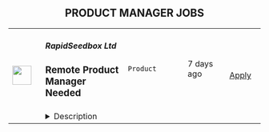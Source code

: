 <div align="center"><h2>PRODUCT MANAGER JOBS</h2></div><table><tr>
                <td width="100" height="100" rowspan="2">
                    <img src="https://wwr-pro.s3.amazonaws.com/logos/0015/3041/logo.gif" width="38px" height="auto">
                </td>
                <td width="300">
                    <h5>RapidSeedbox Ltd</h5>
                    <h3> Remote Product Manager Needed</h3>
                </td>
                <td width="300">
                    <code>Product</code>
                </td>
                <td width="200">
                <text>7 days ago</text>
                </td>
                <td width="100" rowspan="2">
                <a href="https://weworkremotely.com/remote-jobs/rapidseedbox-ltd-remote-product-manager-needed" align="right" target="_blank">Apply</a>
                </td>
            </tr>
            <tr>
                <td colspan="3">
                <details><summary>Description</summary>
                <img src="https://we-work-remotely.imgix.net/logos/0015/3041/logo.gif?ixlib=rails-4.0.0&w=50&h=50&dpr=2&fit=fill&auto=compress" />

<p>
  <strong>Headquarters:</strong> 100% Remote
    <br /><strong>URL:</strong> <a href="https://www.rapidseedbox.com/">https://www.rapidseedbox.com/</a>
</p>

<div>▬▬▬▬▬▬▬▬▬▬▬</div><div>A video from RapidSeedbox CEO and Co-Founder<br>▬▬▬▬▬▬▬▬▬▬▬</div><div>
<br>https://www.dropbox.com/s/6p53rj1xob7wk74/RapidSeedbox%20Job%20Post%20Intro.mp4?dl=0<br><br>
</div><div>▬▬▬▬▬▬▬▬▬▬▬</div><div>Our core values</div><div>▬▬▬▬▬▬▬▬▬▬▬</div><div><br></div><div>→ <strong>Excellence in everything we do </strong>(“<em>I go above and beyond!</em>”) - We believe in being excellent and showing it with our actions and mindset in absolutely everything we do day to day.<br><br>
</div><div>→<strong> Ownership and responsibility</strong> (<em>“I own it”</em>) - We believe in taking full ownership and full responsibility for everything we do. That means taking full ownership of every small task and taking responsibility for deliverables and outcomes.<br><br>
</div><div>→ <strong>Push the limits </strong>(“I<em> don't take No as an answer</em>”) - We love pushing the limits and we do not take no as an answer. WE push their limits so that we can grow professionally.<br><br>
</div><div>→ <strong>Cooperate and Serve</strong> (“<em>Everyone matters”</em>) - We believe in team cooperation and serving both our external customers and serving all of our internal team.<br><br>
</div><div>Our company is looking to grow in the Seedbox/IP space and we are looking for growth-oriented people who want to join our growth journey. If this sounds like the team for you, read on!<br><br>
</div><div>▬▬▬▬▬▬▬▬▬▬▬</div><div>About the role<br>▬▬▬▬▬▬▬▬▬▬▬</div><div><br></div><div>We are looking to hire a Product Manager to lead our product initiatives. You will take ownership of our product team, our UI/UX and our product experience to turn it into a world-class experience, lowering our churn and enhancing the user experience. <br> <br>You will be a vital part of the team and will also manage a few developers who are developing the products and work closely with other departments as well. <br> <br>This role is a hybrid role between a product leader and a manager role where both technical and leadership skills are needed<br> </div><div>The key two focuses of your role will be:<br><br>
</div><div>🔵Leading our product efforts, optimizing the product experience/onboarding and lowering our churn rate.</div><div>🔵Accountability of the whole department in the company by managing the team in an effective way<br><br>
</div><div>As you join the company, you will have the time to adjust and learn more about the company, its product, its systems, and the people you oversee. However, the team counts on your expert knowledge which includes your product and managerial aptitudes, which you must own 100% from day 1.  The training you will receive will not be on the actual tasks of your role, but rather on the people, processes, and product so that you can quickly hit the ground running and bring your expertise to the table.<br><br>
</div><div>▬▬▬▬▬▬▬▬▬▬▬</div><div>About you<br>▬▬▬▬▬▬▬▬▬▬▬<br><br>
</div><div>To excel in this role, you need to have:<br><br>
</div><div>
<strong>Technical/Product skills</strong>, or more specifically:</div><ul>
<li>At least <strong>2 years</strong> of applied knowledge in being a product manager.</li>
<li>A deep understanding of the techniques and methods of modern product discovery and product delivery.</li>
<li>At least <strong>2 years</strong> of experience with onboarding experiences of products.</li>
<li>Experience in PHP, MySQL, Javascript, CSS, HTML, Wordpress (Recommended)</li>
<li>ElectronJS, NodeJS, ionCube (Optional but very welcome!)</li>
</ul><div>
<strong>Leadership and communication skills, </strong>or more specifically:</div><ul>
<li>
<strong>2+ years of experience acting as a team manager/leader<br></strong>Proficient communication skills (written communication, voice communication, and excellent asynchronous communication skills)</li>
<li>Ability to teach and coach co-workers new skills, including explanations of technical concepts and a lot of soft/psychological skills to elevate the team to the next level</li>
<li>Active listening skills and the ability to gather information</li>
<li>Ability to efficiently delegate tasks to others when needed &amp; the ability to break down projects and tasks in Asana with clear due dates and assignments</li>
<li>Ability to empathise with the team and show an understanding of their tasks and responsibilities, as well as wellbeing</li>
<li>Ability to hold a team accountable for the KPIs and deliverables of the department</li>
</ul><div>
<strong>Soft skills, </strong>or more specifically:</div><ul>
<li>Critical thinking skills and the ability to solve problems &amp; identify new ideas for the company</li>
<li>Time management skills and the ability to prioritise and execute; you know how to manage to complete tasks by the due date and you deal well with time constraints</li>
<li>Proactive learning skills and genuine curiosity about new technologies and solutions</li>
<li>Project management skills and the ability to coordinate the work of people who report directly to you to complete tasks</li>
<li>Research skills and the ability to observe new technologies that are on the rise in the industry and apply them to your work to keep up with the changing trends</li>
<li>Results-driven mindset and an obsession with creating tangible results for a company creatively, innovatively, and reliably</li>
<li>Service-centric mindset and the ability to think and act to serve your team and your company's customers</li>
</ul><div>▬▬▬▬▬▬▬▬▬▬▬</div><div>Benefits<br>▬▬▬▬▬▬▬▬▬▬▬</div><div><br></div><div><strong>What’s in it for you?</strong></div><ul>
<li>
<strong>100% Remote: </strong>Fully remote and full-time role. Fully flexible working schedule; you can be online at any time during the day as long as you clock 40 hours per work week and deliver results. The company measures only performance and results</li>
<li>
<strong>Emergency fund</strong>: We provide an emergency fund in case of emergencies up to $1,000, interest free and in a comfortable payouts.</li>
<li>
<strong>Personal development: </strong>We provide a personal development fund to aid your personal development</li>
<li>
<strong>Focused time blocks:</strong> We discourage meetings before noon so employees can have undistracted time to work.</li>
<li>
<strong>Incredible Growth and Promotion Opportunities: </strong>We are a small company and there is a lot of opportunity to make your mark, grow professionally and also be promoted.</li>
<li>
<strong>Swag:</strong> You get company gear swag shipped to you.</li>
<li>
<strong>Bonus structure:</strong> Based off performance, we create bonus structures<br><br>
</li>
</ul><div><br></div><div>
<em>*Please note that this is a gross salary and that you are responsible for any tax-related procedures in your country of residence. We kindly ask you to apply only if you are happy to work remotely as an independent contractor.<br></em><br>
</div><div>▬▬▬▬▬▬▬▬▬▬▬</div><div>How to apply<br>▬▬▬▬▬▬▬▬▬▬▬<br><br><strong>This position will be closed as soon as we find the perfect match</strong>. So, make sure to read the description carefully, apply promptly, and take your time to submit a high-quality application that stands out.<br><br>
</div><div>Please expect the hiring process to include:<br><br>
</div><div>
<strong>1</strong> - Filling in the application form once you click “Apply”<br><br>
</div><div>
<strong>2</strong> - Being invited to record a short video to introduce yourself<br><br>
</div><div>
<strong>3</strong> - Completing test tasks if short-listed<br><br>
</div><div>
<strong>4</strong> - Attending video interviews where you will have the opportunity to talk more about your previous experience and the new role</div>

<p><strong>To apply:</strong> <a href="https://weworkremotely.com/remote-jobs/rapidseedbox-ltd-remote-product-manager-needed">https://weworkremotely.com/remote-jobs/rapidseedbox-ltd-remote-product-manager-needed</a></p>

                </details>
                </td>
            </tr>,<tr>
                <td width="100" height="100" rowspan="2">
                    <img src="https://weworkremotely.com/assets/IsotypeV2-1ebe3dd57673f3e8d02b7490bc0faaef55d6a95d3a4aaf17298bd3ed503ae7fe.svg" width="38px" height="auto">
                </td>
                <td width="300">
                    <h5>Turing Machines Inc</h5>
                    <h3> Hardware Product Manager</h3>
                </td>
                <td width="300">
                    <code>Product</code>
                </td>
                <td width="200">
                <text>18 days ago</text>
                </td>
                <td width="100" rowspan="2">
                <a href="https://weworkremotely.com/listings/turing-machines-inc-hardware-product-manager" align="right" target="_blank">Apply</a>
                </td>
            </tr>
            <tr>
                <td colspan="3">
                <details><summary>Description</summary>
                

<p>
  <strong>Headquarters:</strong> Cambridge, England, United Kingdom
    <br /><strong>URL:</strong> <a href="http://turingpi.com">http://turingpi.com</a>
</p>

<p>We are looking for an experienced and knowledgeable Hardware Product Owner to join our team. The ideal candidate will have a deep understanding of microelectronics and electronics, including circuit design and interface level knowledge. This person will be responsible for managing the hardware design process, ensuring that it aligns with the backlog, and communicating effectively with the development team, factory representatives, and QA personnel.</p>
<p><strong>Responsibilities:</strong></p>
<ul> <li>Maintain a product development backlog.</li> <li>Ensure that the hardware design process aligns with business needs and engineering requirements.</li> <li>Control the execution of designing a new iterations.</li> <li>Communicate effectively with Turing Pi management and developers, factory representatives, and QA personnel.</li> <li>Possibility of business trips to Shenzhen to communicate with factory representatives and engineers.</li> <li>Hardware quality control</li> </ul>
<p><strong>Requirements</strong></p>
<ul> <li>Engineering background</li> <li>A deep understanding of microelectronics and electronics, including circuit design and interface level knowledge.</li> <li>Knowledge of protocols such as SPI, I2C, and RGMII.</li> <li>Ability to think in terms of business needs and engineering.</li> <li>Strong communication skills, both written and verbal.</li> <li>Strong project management skills.</li> </ul>
<p><strong>Benefits</strong></p>
<ul> <li>Contribution into the development of emerging technologies</li> <li>Options + performance bonuses</li> <li>Open-minded and friendly environment</li> <li>One of the first employees at a growing startup</li> </ul>
<p><br></p>
<p>This is a unique opportunity for a Hardware Product Owner to propel their career forward. If you meet the specified requirements and are keen on this opportunity, kindly submit your resume and a cover letter. Our team eagerly anticipates your application!</p>

<p><strong>To apply:</strong> <a href="https://weworkremotely.com/remote-jobs/turing-machines-inc-hardware-product-manager">https://weworkremotely.com/remote-jobs/turing-machines-inc-hardware-product-manager</a></p>

                </details>
                </td>
            </tr>,<tr>
                <td width="100" height="100" rowspan="2">
                    <img src="https://weworkremotely.com/assets/IsotypeV2-1ebe3dd57673f3e8d02b7490bc0faaef55d6a95d3a4aaf17298bd3ed503ae7fe.svg" width="38px" height="auto">
                </td>
                <td width="300">
                    <h5>Pixellu</h5>
                    <h3> Senior Product Manager</h3>
                </td>
                <td width="300">
                    <code>Product</code>
                </td>
                <td width="200">
                <text>24 days ago</text>
                </td>
                <td width="100" rowspan="2">
                <a href="https://weworkremotely.com/remote-jobs/pixellu-senior-product-manager-1" align="right" target="_blank">Apply</a>
                </td>
            </tr>
            <tr>
                <td colspan="3">
                <details><summary>Description</summary>
                

<p>
  <strong>Headquarters:</strong> Seattle, USA
    <br /><strong>URL:</strong> <a href="https://www.pixellu.com/">https://www.pixellu.com/</a>
</p>

<h1>⭐ SUMMARY</h1><div>We are Pixellu, a software company on a mission to take the work out of running a photography business so photographers can do what they love. We are seeking a world-class Senior Product Manager to manage one of our three products. You’ll be working with the Head of Product, CEO, CTO, and fellow PMs to develop a product vision and execute on that vision with the help of designers and engineers.</div><h1>📷 ABOUT PIXELLU</h1><div>At Pixellu, we know professional photographers are frustrated with all of the tedious work required to run a successful photography business. Many get so overwhelmed, they end up quitting on their dream of having a photography career. That is why we create easy-to-use, time-saving software that takes the work out of running a photography business so photographers can get back to doing what they love.</div><div> </div><div>Pixellu was co-founded in 2010 by two wedding photographers. Faced with the challenges of long hours and endless tasks, we began asking ourselves, “How can we save valuable time, make more money, and get our lives back?” Our answer was technology. We started Pixellu with the idea that we could make money by providing an honest service that helped photographers save time and live more fulfilling lives. We believed that, by focusing on a great product and great service, we could build a business that not only does good, but also does well. </div><div> </div><div>Today, we are a team of 40 team members spread across 15 countries, serving tens of thousands of photographers in over 100 countries. </div><div> </div><div>Our vision is for Pixellu to become the foundation of more than 1 million successful photography businesses, so that photographers can focus on doing what they love while we automate the rest of their work. We are becoming the bridge between their camera and clients — all they would need to do is upload their photos to Pixellu. </div><div> </div><div>We embrace the spirit of autonomous teams that are empowered to change the photography world while having a healthy work-life balance. </div><div> </div><div>Learn more about us and why you’ll love working at Pixellu here: <a href="https://vimeo.com/405889874">https://vimeo.com/405889874</a>
</div><h1>
<a href="https://emojipedia.org/desktop-computer/">💼</a> ABOUT THE JOB</h1><div>Pixellu currently has three products - SmartAlbums, SmartSlides, and Galleries. You would be managing one of these products.</div><div><br></div><div>We empower our product teams to solve hard problems – customer problems and business problems – in ways that our customers love, yet work for our business. Our product teams are cross-functional and durable, comprised of a product manager, a product designer, and several engineers.</div><div><br></div><div>We staff our product teams with the skills necessary to come up with effective solutions that are valuable (our customers choose to buy or use), viable (the solution works within the many constraints of the business), usable (the user can figure out how to use) and feasible (our engineers have the skills and technology to implement).</div><div><br></div><div>While we empower our product teams to figure out the best solutions to the problems that need to be solved, we also hold those teams accountable to the results.  Shipping is necessary, but not sufficient.  We look for product managers that are not afraid of signing up for results, even when this means they have to work through others to achieve the necessary results.</div><h1>😎 ABOUT YOU</h1><div>Aside from the job description, here is what we most value in a candidate:</div><ul>
<li>
<strong>Customer-focus:</strong> Deep empathy toward customers and focus on solving their problems. </li>
<li>
<strong>Communication: </strong>Excellent written,  verbal, and interpersonal communication skills. </li>
<li>
<strong>Problem-solving: </strong>Not just raw IQ, but rather someone who is intellectually curious, a quick learner, and unafraid to tackle challenging problems.</li>
<li>
<strong>Data-driven:</strong> Ability to discover unknown unknowns via thorough data research.</li>
<li>
<strong>Leadership: </strong>Ability to lead teams; emotionally intelligent and able to motivate people of different backgrounds and personalities. </li>
<li>
<strong>Creative: </strong>Ability to think outside the box to solve business problems.</li>
<li>
<strong>Passionate: </strong>Relentless in solving customer problems.</li>
<li>
<strong>Humble:</strong> A good human, who puts the team first, takes responsibility, shows empathy, admits mistakes, and in general, is a pleasure to work with.</li>
<li>
<strong>Hungry:</strong> Results-oriented, driven, ambitious, self-disciplined, self-motivated.</li>
</ul><h1>📗 <strong>REQUIREMENTS</strong>
</h1><ul>
<li>A deep understanding of the techniques and methods of modern product discovery and product delivery.</li>
<li>5+ years working on technology-powered products as a product manager. </li>
<li>Demonstrated ability to learn multiple functional areas of business – engineering, design, finance, and marketing.</li>
<li>Demonstrated ability to solve hard problems with many constraints, using sound judgment to assess risks, and to lay out your argument in a well-structured, data-informed, written narrative.</li>
<li>Proven ability to engage with engineers, designers, and company leaders in a constructive and collaborative relationship.</li>
</ul><h1>🏖️ BENEFITS</h1><ul>
<li>🌎 Work from anywhere</li>
<li>🕙 Flex time; aside from "required online hours" of 7-11am Pacific Time, work hours are fully flexible</li>
<li>💰 Competitive salary based on experience level and your local cost of living considerations</li>
<li>📈 Quarterly profit-sharing bonuses based on seniority and role</li>
<li>🏝 22 paid days off annually</li>
<li>👶 Paid parental leave</li>
</ul>

<p><strong>To apply:</strong> <a href="https://weworkremotely.com/remote-jobs/pixellu-senior-product-manager-1">https://weworkremotely.com/remote-jobs/pixellu-senior-product-manager-1</a></p>

                </details>
                </td>
            </tr>,<tr>
                <td width="100" height="100" rowspan="2">
                    <img src="https://wwr-pro.s3.amazonaws.com/logos/0071/4151/logo.gif" width="38px" height="auto">
                </td>
                <td width="300">
                    <h5>A.Team</h5>
                    <h3> Senior Independent Product Manager/Product Designer ($110-$190/hr)</h3>
                </td>
                <td width="300">
                    <code>Product</code>
                </td>
                <td width="200">
                <text>480 days ago</text>
                </td>
                <td width="100" rowspan="2">
                <a href="https://weworkremotely.com/remote-jobs/a-team-senior-independent-product-manager-product-designer-110-190-hr" align="right" target="_blank">Apply</a>
                </td>
            </tr>
            <tr>
                <td colspan="3">
                <details><summary>Description</summary>
                <img src="https://we-work-remotely.imgix.net/logos/0071/4151/logo.gif?ixlib=rails-4.0.0&w=50&h=50&dpr=2&fit=fill&auto=compress" />

<p>
  <strong>Headquarters:</strong> NYC, SF, and TLV
    <br /><strong>URL:</strong> <a href="https://build.a.team/wwrfastrackreferral">https://build.a.team/wwrfastrackreferral</a>
</p>

<div>
<a href="https://build.a.team/wwrproductmgrfasttrack">A·Team</a> is a VC-backed, stealth, application-only home on the internet for Senior Product Managers &amp; Product Designers (along with developers &amp; UX/UI folks) to team up with the best companies on their next big thing. <br><br>After talking with hundreds of independent engineers, designers, and product folks, we heard over and over that finding vetted, high-quality, consistent clients is hard, and projects are often too small to be rewarding. A·Team matches small teams of the most talented builders in the world with companies backed by a16z, YC, Softbank, General Catalyst, etc. on a contract basis for many of their most important initiatives. We quietly launched in May 2020, and have helped A·Teamers earn $11.4+ million since.<br><br>As part of A·Team, you can expect:</div><ul>
<li>
<strong>High-paying, meaningful client missions (where you'd lead Product) with the most audacious companies</strong> sent your way; generally $110-$190/hr, with vetted, fascinating clients doing work that matters. We're picky about who we partner with; new clients only come in via trusted referral. We've worked with Lyft, McGraw Hill, ClearCo, irl.com, the former CEO of Waze, the leading vaccine production software, several new unicorns we can't say here, and dozens of startups backed by a16z/YC/Softbank/etc.</li>
<li>
<strong>Work alongside friends old &amp; new: </strong>our niche is small/diverse product teams, since clients with larger budgets and higher-impact work tell us they want teams, not individuals. Of course, we keep friends together whenever we can.</li>
<li>
<strong>Full autonomy:</strong> say "no" to things that don't excite you. The most talented builders often juggle a few things at once, so there's never pressure to join an A·Team mission if you don't have the bandwidth. If we're no longer a fit, it's easy to leave or pause too. </li>
<li>
<strong>Small, curated, off-the-record gatherings:</strong> for conversations hard to have elsewhere. Long-term, we're creating micro-communities for the world's top builders to become friends around the things they care about.</li>
<li>
<strong>Keep 100% of what you earn: </strong>if you charge $130/hr, you get $130/hr. A·Team makes money by charging a small, flat, transparent platform fee on <em>top</em> of your rate.</li>
</ul><div>
<br><strong>How to apply:<br></strong>Go here: <a href="https://build.a.team/wwrproductmgrfasttrack">https://build.a.team/wwrproductmgrfasttrack</a> + mention WWR under how you heard about A·Team. No resume or cover letter needed; we respect your time so the application is short. We're also much more interested in seeing what you've made, and excited to chat more if there’s a fit.<br><strong><br>What you’ll do:</strong>
</div><ul>
<li>Once part of A.Team, you’ll regularly be invited to be the lead Product manager/designer for impactful missions that match your interests, which you can accept or decline. Take your pick from early-stage incubations with world-class founders, to fast-growing super-funded companies, to old-school non-tech incumbents looking to build as a tech giant would.</li>
<li>Missions usually involve building an ambitious piece of software from 0 to 1 as part of a small 3-4 person team. </li>
<li>You’ll be paid to scope it out, give the client options, guide strategy, and execute on the selected solution. Sometimes the client has a clear vision, sometimes not; which is why A.Team builders tend to be senior folks who can work together to find the right direction. </li>
</ul><div>
<br><strong>Who A</strong>·<strong>Team is for:</strong>
</div><ul>
<li>Senior Product Managers/Designers who left large companies and high-growth startups to pursue their craft with autonomy.</li>
<li>Those who prefer consistent contract work over a full-time role, who want to create a variety of new products alongside other top-tier builders.</li>
<li>The majority of A.Teamers spend most of their time doing independent work, but a sizeable percentage are either employed full-time (but testing out client work), bootstrapping a side project, or looking for their next big thing.</li>
</ul><div>
<br><strong>Who A</strong>·<strong>Team is </strong><strong><em>not</em></strong><strong> for:</strong>
</div><ul>
<li>People looking for small gigs.</li>
<li>Folks looking to build simple wordpress/wix/squarespace-style websites.</li>
<li>Those still early in their careers and recent university/bootcamp grads (at least not yet).</li>
</ul><div>
<br><strong>Our long-term vision:<br></strong><a href="https://build.a.team/wwrproductmgrfasttrack"><span>A·Team</span></a> is a new type of company for a new kind of independent software builders. We call them "unhirables": people who traditional companies couldn’t hire full-time even if they wanted to, but who want to do their most meaningful work with their favorite people in small, autonomous, distributed expert teams. </div><div>
<br>To help us secure amazing missions, we raised $5 million+ (not public, yet) from NFX, Village Global, and Box Group, along with the former CEO of Upwork, the founders of Fiverr and Lemonade, Apple's Global Head of Recruiting, YC Partner Aaron Harris, Wharton's Adam Grant, and Duke's Dan Ariely.</div>

<p><strong>To apply:</strong> <a href="https://weworkremotely.com/remote-jobs/a-team-senior-independent-product-manager-product-designer-110-190-hr">https://weworkremotely.com/remote-jobs/a-team-senior-independent-product-manager-product-designer-110-190-hr</a></p>

                </details>
                </td>
            </tr></table>